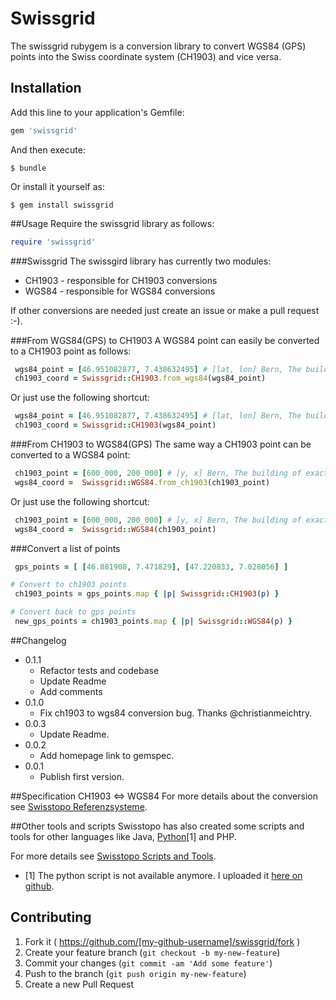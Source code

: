 # Swissgrid

The swissgrid rubygem is a conversion library to convert WGS84 (GPS) points into the Swiss coordinate system (CH1903)
and vice versa.


## Installation

Add this line to your application's Gemfile:

```ruby
gem 'swissgrid'
```

And then execute:

    $ bundle

Or install it yourself as:

    $ gem install swissgrid

##Usage
Require the swissgrid library as follows:
```ruby
require 'swissgrid'
```

###Swissgrid
The swissgird library has currently two modules:

 * CH1903 - responsible for CH1903 conversions
 * WGS84 - responsible for WGS84 conversions

If other conversions are needed just create an issue or make a pull request :-).

###From WGS84(GPS) to CH1903
A WGS84 point can easily be converted to a CH1903 point as follows:

```ruby
 wgs84_point = [46.951082877, 7.438632495] # [lat, lon] Bern, The building of exact sciences.
 ch1903_coord = Swissgrid::CH1903.from_wgs84(wgs84_point)
```

Or just use the following shortcut:

```ruby
 wgs84_point = [46.951082877, 7.438632495] # [lat, lon] Bern, The building of exact sciences.
 ch1903_coord = Swissgrid::CH1903(wgs84_point)
```
###From CH1903 to WGS84(GPS)
The same way a CH1903 point can be converted to a WGS84 point:

```ruby
 ch1903_point = [600_000, 200_000] # [y, x] Bern, The building of exact sciences.
 wgs84_coord =  Swissgrid::WGS84.from_ch1903(ch1903_point)
```


Or just use the following shortcut:

```ruby
 ch1903_point = [600_000, 200_000] # [y, x] Bern, The building of exact sciences.
 wgs84_coord =  Swissgrid::WGS84(ch1903_point)
```

###Convert a list of points
```ruby
 gps_points = [ [46.881908, 7.471829], [47.220833, 7.028056] ]

# Convert to ch1903 points
 ch1903_points = gps_points.map { |p| Swissgrid::CH1903(p) }

# Convert back to gps points
 new_gps_points = ch1903_points.map { |p| Swissgrid::WGS84(p) }
```

##Changelog
 * 0.1.1
    * Refactor tests and codebase
    * Update Readme
    * Add comments
 * 0.1.0
    * Fix ch1903 to wgs84 conversion bug. Thanks @christianmeichtry.
 * 0.0.3
    * Update Readme.
 * 0.0.2
    * Add homepage link to gemspec.
 * 0.0.1
    * Publish first version.

##Specification CH1903 <=> WGS84
For more details about the conversion see [Swisstopo Referenzsysteme](http://www.swisstopo.admin.ch/internet/swisstopo/en/home/products/software/products/skripts.parsysrelated1.45237.downloadList.10374.DownloadFile.tmp/swissprojectionen.pdf).

##Other tools and scripts
Swisstopo has also created some scripts and tools for other languages like Java, [Python](https://github.com/lexruee/wgs84ch1903py)[1] and PHP.

For more details see [Swisstopo Scripts and Tools](http://www.swisstopo.admin.ch/internet/swisstopo/en/home/products/software/products/skripts.html).

* [1] The python script is not available anymore. I uploaded it [here on github](https://github.com/lexruee/wgs84ch1903py).

## Contributing

1. Fork it ( https://github.com/[my-github-username]/swissgrid/fork )
2. Create your feature branch (`git checkout -b my-new-feature`)
3. Commit your changes (`git commit -am 'Add some feature'`)
4. Push to the branch (`git push origin my-new-feature`)
5. Create a new Pull Request
